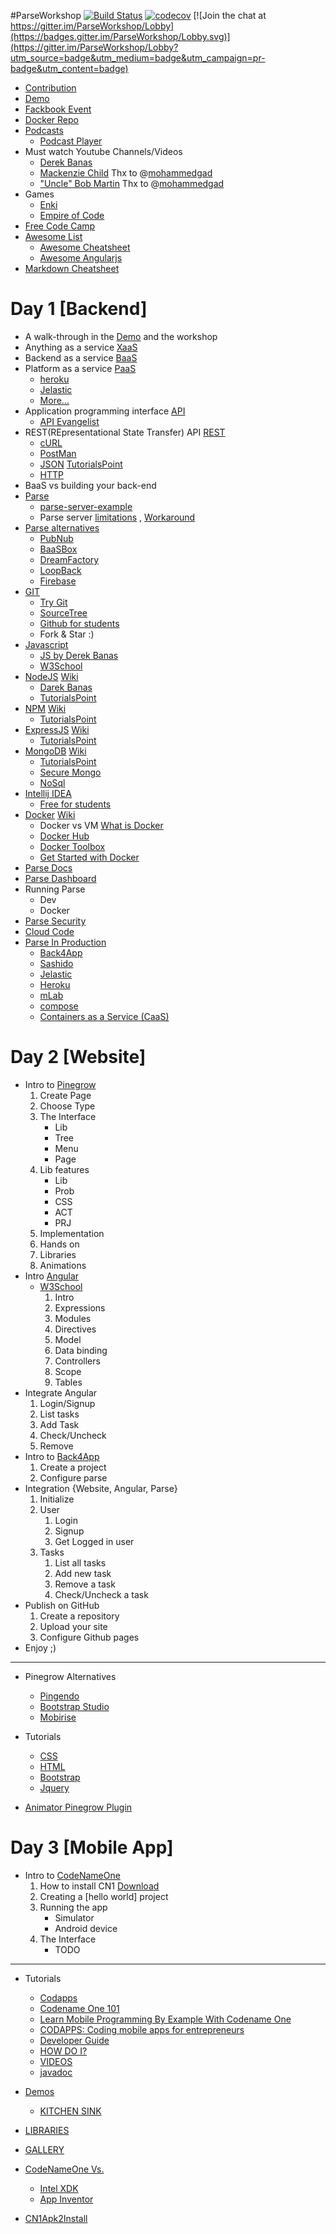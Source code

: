 #ParseWorkshop 
[![Build Status](https://api.travis-ci.org/ahmedengu/ParseWorkshop.svg?branch=master)](https://travis-ci.org/ahmedengu/ParseWorkshop) [![codecov](https://codecov.io/gh/ahmedengu/ParseWorkshop/branch/master/graph/badge.svg)](https://codecov.io/gh/ahmedengu/ParseWorkshop) [![Join the chat at https://gitter.im/ParseWorkshop/Lobby](https://badges.gitter.im/ParseWorkshop/Lobby.svg)](https://gitter.im/ParseWorkshop/Lobby?utm_source=badge&utm_medium=badge&utm_campaign=pr-badge&utm_content=badge)

* [Contribution](CONTRIBUTING.md)
* [Demo](https://ahmedengu.github.io/ParseWorkshop/)
* [Fackbook Event](https://www.facebook.com/events/1768807240073504/)
* [Docker Repo](https://hub.docker.com/r/ahmedengu/parseworkshop/)
* [Podcasts](https://player.fm/ahmedengu/fm)
    * [Podcast Player](https://play.google.com/store/apps/details?id=fm.player&hl=en)
* Must watch Youtube Channels/Videos
    * [Derek Banas](https://www.youtube.com/channel/UCwRXb5dUK4cvsHbx-rGzSgw)
    * [Mackenzie Child](https://www.youtube.com/user/mackenziechild) Thx to @[mohammedgad](https://github.com/mohammedgad)
    * ["Uncle" Bob Martin](https://www.youtube.com/watch?v=QHnLmvDxGTY) Thx to @[mohammedgad](https://github.com/mohammedgad)
* Games
    * [Enki](https://enki.com)
    * [Empire of Code](https://empireofcode.com)
* [Free Code Camp](https://www.freecodecamp.com)
* [Awesome List](https://github.com/sindresorhus/awesome)
    * [Awesome Cheatsheet](https://github.com/detailyang/awesome-cheatsheet)
    * [Awesome Angularjs](https://github.com/gianarb/awesome-angularjs)
* [Markdown Cheatsheet](https://github.com/adam-p/markdown-here/wiki/Markdown-Cheatsheet)

# Day 1 [Backend]

* A walk-through in the [Demo](https://ahmedengu.github.io/ParseWorkshop/) and the workshop
* Anything as a service [XaaS](http://searchcloudcomputing.techtarget.com/definition/XaaS-anything-as-a-service)
* Backend as a service [BaaS](https://en.wikipedia.org/wiki/Mobile_backend_as_a_service)
* Platform as a service [PaaS](https://en.wikipedia.org/wiki/Platform_as_a_service)
    * [heroku](https://www.heroku.com/)
    * [Jelastic](https://jelastic.cloud)
    * [More...](https://www.g2crowd.com/categories/platform-as-a-service-paas)
* Application programming interface [API](https://en.wikipedia.org/wiki/Application_programming_interface)
    * [API Evangelist](http://apievangelist.com)
* REST(REpresentational State Transfer) API [REST](https://en.wikipedia.org/wiki/Representational_state_transfer)
    * [cURL](https://curl.haxx.se)
    * [PostMan](https://chrome.google.com/webstore/detail/postman/fhbjgbiflinjbdggehcddcbncdddomop?hl=en)
    * [JSON](https://en.wikipedia.org/wiki/JSON) [TutorialsPoint](http://www.tutorialspoint.com/json/)
    * [HTTP](https://en.wikipedia.org/wiki/Hypertext_Transfer_Protocol)
* BaaS vs building your back-end
* [Parse](http://parseplatform.github.io)
    * [parse-server-example](https://github.com/ParsePlatform/parse-server-example)
    * Parse server [limitations](https://github.com/ParsePlatform/parse-server/wiki/Compatibility-with-Hosted-Parse) , [Workaround](http://blog.back4app.com/2016/04/06/parse-open-source-workarounds/)
* [Parse alternatives](https://github.com/relatedcode/ParseAlternatives)
    * [PubNub](https://www.pubnub.com)
    * [BaaSBox](http://www.baasbox.com/)
    * [DreamFactory](https://www.dreamfactory.com/)
    * [LoopBack](http://loopback.io/)
    * [Firebase](https://firebase.google.com)
* [GIT](https://git-scm.com/)
    * [Try Git](https://try.github.io/levels/1/challenges/1)
    * [SourceTree](https://www.sourcetreeapp.com)
    * [Github for students](https://education.github.com)
    * Fork & Star :)
* [Javascript](https://en.wikipedia.org/wiki/JavaScript)
    * [JS by Derek Banas](https://www.youtube.com/playlist?list=PLBA965A22D89CF13B)
    * [W3School](http://www.w3schools.com/js/)
* [NodeJS](https://nodejs.org/en/) [Wiki](https://en.wikipedia.org/wiki/Node.js)
    * [Darek Banas](https://www.youtube.com/playlist?list=PLGLfVvz_LVvSpxyVx5XcprEgvhJ1BzruD)
    * [TutorialsPoint](http://www.tutorialspoint.com/nodejs/)
* [NPM](https://www.npmjs.com) [Wiki](https://en.wikipedia.org/wiki/Npm_(software))
    * [TutorialsPoint](https://www.tutorialspoint.com/nodejs/nodejs_npm.htm)
* [ExpressJS](http://expressjs.com) [Wiki](https://en.wikipedia.org/wiki/Express.js)
    * [TutorialsPoint](https://www.tutorialspoint.com/expressjs/index.htm)
* [MongoDB](https://www.mongodb.com) [Wiki](https://en.wikipedia.org/wiki/MongoDB)
    * [TutorialsPoint](https://www.tutorialspoint.com/mongodb/)
    * [Secure Mongo](http://tgrall.github.io/blog/2015/02/04/introduction-to-mongodb-security/)
    * [NoSql](https://en.wikipedia.org/wiki/NoSQL)
* [Intellij IDEA](https://www.jetbrains.com/idea/)
    * [Free for students](https://www.jetbrains.com/student/)
* [Docker](https://www.docker.com) [Wiki](https://en.wikipedia.org/wiki/Docker_(software))
    * Docker vs VM [What is Docker](https://www.docker.com/what-docker)
    * [Docker Hub](https://hub.docker.com)
    * [Docker Toolbox](https://www.docker.com/products/docker-toolbox)
    * [Get Started with Docker](https://docs.docker.com/engine/getstarted/)
* [Parse Docs](https://parseplatform.github.io)
* [Parse Dashboard](https://github.com/ParsePlatform/parse-dashboard)
* Running Parse
    * Dev
    * Docker
* [Parse Security](http://parseplatform.github.io/docs/js/guide/#class-level-permissions)
* [Cloud Code](http://parseplatform.github.io/docs/cloudcode/guide/)
* [Parse In Production](https://github.com/ParsePlatform/parse-server#parse-server-sample-application)
    * [Back4App](https://www.back4app.com/)
    * [Sashido](https://www.sashido.io)
    * [Jelastic](https://jelastic.cloud)
    * [Heroku](https://www.heroku.com/)
    * [mLab](https://mlab.com)
    * [compose](https://www.compose.com/mongodb)
    * [Containers as a Service (CaaS)](http://searchitoperations.techtarget.com/definition/Containers-as-a-Service-CaaS)

# Day 2 [Website]

* Intro to [Pinegrow](https://pinegrow.com)
    1. Create Page
    2. Choose Type
    3. The Interface
        * Lib 
        * Tree
        * Menu
        * Page
    4. Lib features
        * Lib
        * Prob
        * CSS
        * ACT
        * PRJ
    5. Implementation
    6. Hands on
    7. Libraries 
    8. Animations 
* Intro [Angular](https://angularjs.org)
    * [W3School](http://www.w3schools.com/angular/)
        1. Intro
        2. Expressions
        3. Modules
        4. Directives
        5. Model
        6. Data binding
        7. Controllers
        8. Scope
        9. Tables
* Integrate Angular
    1. Login/Signup
    2. List tasks
    3. Add Task
    4. Check/Uncheck
    5. Remove
* Intro to [Back4App](https://www.back4app.com/)
    1. Create a project
    2. Configure parse
* Integration {Website, Angular, Parse}
    1. Initialize
    2. User
        1. Login
        2. Signup
        3. Get Logged in user
    3. Tasks
        1. List all tasks
        2. Add new task
        3. Remove a task
        4. Check/Uncheck a task
* Publish on GitHub
    1. Create a repository
    2. Upload your site
    3. Configure Github pages
* Enjoy ;)

___
* Pinegrow Alternatives
    * [Pingendo](http://pingendo.com)
    * [Bootstrap Studio](https://bootstrapstudio.io)
    * [Mobirise](https://mobirise.com)
* Tutorials
    * [CSS](http://www.w3schools.com/css/)
    * [HTML](http://www.w3schools.com/html/)
    * [Bootstrap](http://www.w3schools.com/bootstrap/)
    * [Jquery](http://www.w3schools.com/jquery/)

* [Animator Pinegrow Plugin](https://github.com/MhdAljuboori/AnimatorPinegrowPlugin)


# Day 3 [Mobile App]

* Intro to [CodeNameOne](https://www.codenameone.com)
    1. How to install CN1 [Download](https://www.codenameone.com/download.html)
    2. Creating a [hello world] project
    3. Running the app 
        * Simulator
        * Android device
    4. The Interface
        * TODO

___

* Tutorials
    * [Codapps](http://www.codapps.io)
    * [Codename One 101](https://www.udemy.com/codenameone101/)
    * [Learn Mobile Programming By Example With Codename One](https://www.udemy.com/learn-mobile-programming-by-example-with-codename-one/)
    * [CODAPPS: Coding mobile apps for entrepreneurs](https://www.coursera.org/learn/codapps/)
    * [Developer Guide ](https://www.codenameone.com/manual/)
    * [HOW DO I?](https://www.codenameone.com/how-do-i.html)
    * [VIDEOS](https://www.codenameone.com/videos.html)
    * [javadoc](https://www.codenameone.com/javadoc/index.html)

* [Demos](https://www.codenameone.com/demos.html)
    * [KITCHEN SINK](https://www.codenameone.com/demos-KitchenSink.html)
* [LIBRARIES](https://www.codenameone.com/cn1libs.html)
* [GALLERY](https://www.codenameone.com/gallery.html)

* [CodeNameOne Vs.](https://www.codenameone.com/compare.html)
   * [Intel XDK](https://software.intel.com/en-us/intel-xdk)
   * [App Inventor](http://appinventor.mit.edu/explore/)
* [CN1Apk2Install](https://github.com/ahmedengu/cn1apk2install)
